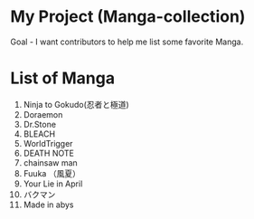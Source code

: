 # My Project (Manga-collection)
Goal - I want contributors to help me list some favorite Manga.
# List of Manga
1. Ninja to Gokudo(忍者と極道)
2. Doraemon
3. Dr.Stone
4. BLEACH
5. WorldTrigger
6. DEATH NOTE
7. chainsaw man
8. Fuuka （風夏）　
9. Your Lie in April
10. バクマン
11. Made in abys
